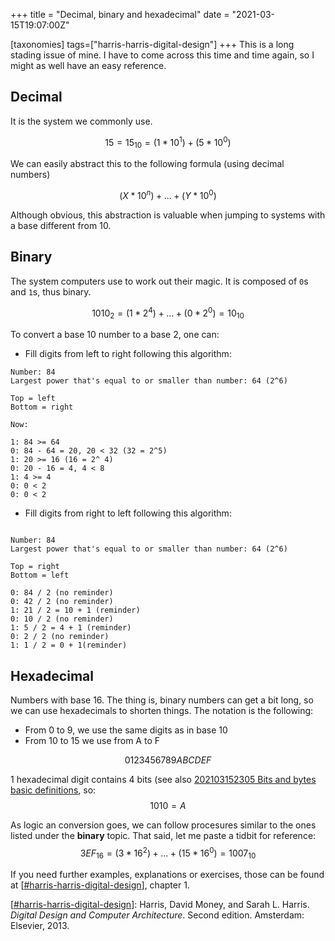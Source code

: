 +++
title = "Decimal, binary and hexadecimal"
date = "2021-03-15T19:07:00Z"

[taxonomies]
tags=["harris-harris-digital-design"]
+++
This is a long stading issue of mine. I have to come across this time and time again, so I might as well have an easy reference.

## Decimal

It is the system we commonly use.

$$15 = 15_{10} = (1 * 10^1) + (5 * 10^0)$$

We can easily abstract this to the following formula (using decimal numbers)

$$(X * 10^n) + ... + (Y * 10^0)$$

Although obvious, this abstraction is valuable when jumping to systems with a base different from 10.

## Binary

The system computers use to work out their magic. It is composed of `0`s and  `1`s, thus binary.

$$1010_2 = (1 * 2^4) +  ... + (0 * 2^0) = 10_{10}$$

To convert a base 10 number to a base 2, one can:

- Fill digits from left to right following this algorithm:
```
Number: 84
Largest power that's equal to or smaller than number: 64 (2^6)

Top = left
Bottom = right

Now:

1: 84 >= 64
0: 84 - 64 = 20, 20 < 32 (32 = 2^5)
1: 20 >= 16 (16 = 2^ 4)
0: 20 - 16 = 4, 4 < 8
1: 4 >= 4
0: 0 < 2
0: 0 < 2

```

- Fill digits from right to left following this algorithm:
```

Number: 84
Largest power that's equal to or smaller than number: 64 (2^6)

Top = right
Bottom = left

0: 84 / 2 (no reminder)
0: 42 / 2 (no reminder)
1: 21 / 2 = 10 + 1 (reminder)
0: 10 / 2 (no reminder)
1: 5 / 2 = 4 + 1 (reminder)
0: 2 / 2 (no reminder)
1: 1 / 2 = 0 + 1(reminder)

```


## Hexadecimal

Numbers with base 16. The thing is, binary numbers can get a bit long, so we can use hexadecimals to shorten things. The notation is the following:
- From 0 to 9, we use the same digits as in base 10
- From 10 to 15 we use from A to F

$$0 1 2 3 4 5 6 7 8 9 A B C D E F$$

1 hexadecimal digit contains 4 bits (see also [202103152305 Bits and bytes basic definitions](/blips/202103152305-bits-and-bytes-basic-definitions), so:
$$1010 = A$$

As logic an conversion goes, we can follow procesures similar to the ones listed under the **binary** topic. That said, let me paste a tidbit for reference:
$$3EF_{16} = (3 * 16^2) + ... + (15 * 16^0) = 1007_{10}$$

If you need further examples, explanations or exercises, those can be found at [[#harris-harris-digital-design](/tags/harris-harris-digital-design)], chapter 1.

[[#harris-harris-digital-design](/tags/harris-harris-digital-design)]: Harris, David Money, and Sarah L. Harris. _Digital Design and Computer Architecture_. Second edition. Amsterdam: Elsevier, 2013.

